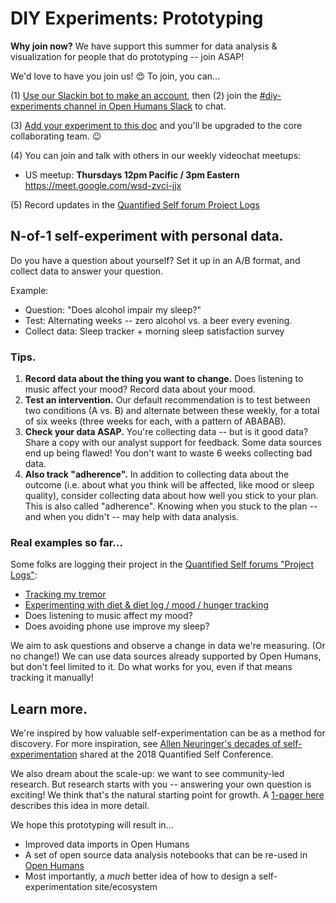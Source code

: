 # DIY Experiments: Prototyping

**Why join now?** We have support this summer for data analysis & visualization for people that do prototyping -- join ASAP!

We'd love to have you join us! 😍 To join, you can...

(1) [Use our Slackin bot to make an account](http://slackin.openhumans.org/), then (2) join the [#diy-experiments channel in Open Humans Slack](http://slackin.openhumans.org/) to chat.

(3) [Add your experiment to this doc](https://docs.google.com/document/d/1raLOqcEdJ73guiBmprv6qOXdH7sQI8m6lY7E6BX3BiY/edit#) and you'll be upgraded to the core collaborating team. 😉

(4) You can join and talk with others in our weekly videochat meetups:
  - US meetup: **Thursdays 12pm Pacific / 3pm Eastern** https://meet.google.com/wsd-zvci-jjx

(5) Record updates in the [Quantified Self forum Project Logs](https://forum.quantifiedself.com/c/quantified-self/project-logs)

## N-of-1 self-experiment with personal data.

Do you have a question about yourself? Set it up in an A/B format, and collect data to answer your question.

Example:
* Question: "Does alcohol impair my sleep?"
* Test: Alternating weeks -- zero alcohol vs. a beer every evening.
* Collect data: Sleep tracker + morning sleep satisfaction survey

### Tips.

1. **Record data about the thing you want to change.** Does listening to music affect your mood? Record data about your mood.
2. **Test an intervention.** Our default recommendation is to test between two conditions (A vs. B) and alternate between these weekly, for a total of six weeks (three weeks for each, with a pattern of ABABAB).
3. **Check your data ASAP.** You're collecting data -- but is it good data? Share a copy with our analyst support for feedback. Some data sources end up being flawed! You don't want to waste 6 weeks collecting bad data.
4. **Also track "adherence".** In addition to collecting data about the outcome (i.e. about what you think will be affected, like mood or sleep quality), consider collecting data about how well you stick to your plan. This is also called "adherence". Knowing when you stuck to the plan -- and when you didn't -- may help with data analysis.

### Real examples so far...

Some folks are logging their project in the [Quantified Self forums "Project Logs"](https://forum.quantifiedself.com/c/quantified-self/project-logs):

* [Tracking my tremor](https://forum.quantifiedself.com/t/tracking-my-tremor/7017)
* [Experimenting with diet & diet log / mood / hunger tracking](https://forum.quantifiedself.com/t/experimenting-with-diet-diet-log-mood-hunger-tracking/7018)
* Does listening to music affect my mood?
* Does avoiding phone use improve my sleep?

We aim to ask questions and observe a change in data we're measuring. (Or no change!) We can use data sources already supported by Open Humans, but don't feel limited to it. Do what works for you, even if that means tracking it manually!

## Learn more.

We're inspired by how valuable self-experimentation can be as a method for discovery. For more inspiration, see [Allen Neuringer's decades of self-experimentation](https://quantifiedself.com/blog/allen-neuringers-many-decades-of-self-experimentation/) shared at the 2018 Quantified Self Conference.

We also dream about the scale-up: we want to see community-led research. But research starts with you -- answering your own question is exciting! We think that's the natural starting point for growth. A [1-pager here](https://docs.google.com/document/d/1onavSwWbV3y0pMvT_VXApx-vmyDpxWryNKNBaGZ_2Rs/edit) describes this idea in more detail.

We hope this prototyping will result in...
* Improved data imports in Open Humans
* A set of open source data analysis notebooks that can be re-used in [Open Humans](https://exploratory.openhumans.org/)
* Most importantly, a _much_ better idea of how to design a self-experimentation site/ecosystem
